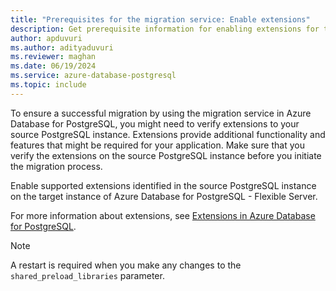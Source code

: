 ```yaml
---
title: "Prerequisites for the migration service: Enable extensions"
description: Get prerequisite information for enabling extensions for the migration service in Azure Database for PostgreSQL.
author: apduvuri
ms.author: adityaduvuri
ms.reviewer: maghan
ms.date: 06/19/2024
ms.service: azure-database-postgresql
ms.topic: include
---
```


To ensure a successful migration by using the migration service in Azure Database for PostgreSQL, you might need to verify extensions to your source PostgreSQL instance. Extensions provide additional functionality and features that might be required for your application. Make sure that you verify the extensions on the source PostgreSQL instance before you initiate the migration process.

Enable supported extensions identified in the source PostgreSQL instance on the target instance of Azure Database for PostgreSQL - Flexible Server.

For more information about extensions, see [Extensions in Azure Database for PostgreSQL](../../../../flexible-server/concepts-extensions.md#how-to-use-postgresql-extensions).

> [!NOTE]
> A restart is required when you make any changes to the `shared_preload_libraries` parameter.
